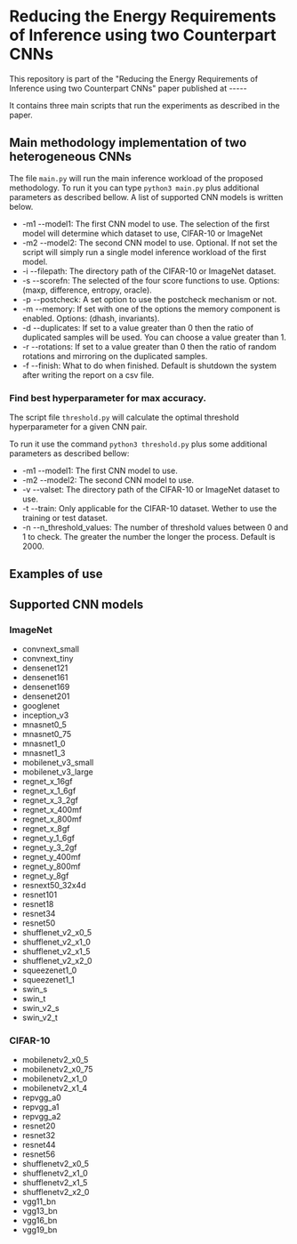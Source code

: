 # Reducing the Energy Requirements of Inference using two Counterpart CNNs

This repository is part of the "Reducing the Energy Requirements of Inference using two Counterpart CNNs" paper published at ----- 

It contains three main scripts that run the experiments as described in the paper.

## Main methodology implementation of two heterogeneous CNNs

The file `main.py` will run the main inference workload of the proposed methodology.
To run it you can type `python3 main.py` plus additional parameters as described bellow. A list of supported CNN models is written below.

- -m1 --model1: The first CNN model to use. The selection of the first model will determine which dataset to use, CIFAR-10 or ImageNet
- -m2 --model2: The second CNN model to use. Optional. If not set the script will simply run a single model inference workload of the first model.
- -i --filepath: The directory path of the CIFAR-10 or ImageNet dataset.
- -s --scorefn: The selected of the four score functions to use. Options: (maxp, difference, entropy, oracle).
- -p --postcheck: A set option to use the postcheck mechanism or not.
- -m --memory: If set with one of the options the memory component is enabled. Options: (dhash, invariants).
- -d --duplicates: If set to a value greater than 0 then the ratio of duplicated samples will be used. You can choose a value greater than 1.
- -r --rotations: If set to a value greater than 0 then the ratio of random rotations and mirroring on the duplicated samples.
- -f --finish: What to do when finished. Default is shutdown the system after writing the report on a csv file.




### Find best hyperparameter for max accuracy.

The script file `threshold.py` will calculate the optimal threshold hyperparameter for a given CNN pair. 

To run it use the command `python3 threshold.py` plus some additional parameters as described bellow:

- -m1 --model1: The first CNN model to use.
- -m2 --model2: The second CNN model to use.
- -v --valset: The directory path of the CIFAR-10 or ImageNet dataset to use.
- -t --train: Only applicable for the CIFAR-10 dataset. Wether to use the training or test dataset.
- -n --n_threshold_values: The number of threshold values between 0 and 1 to check. The greater the number the longer the process. Default is 2000.

## Examples of use



## Supported CNN models

### ImageNet

- convnext_small
- convnext_tiny
- densenet121
- densenet161
- densenet169
- densenet201
- googlenet
- inception_v3
- mnasnet0_5
- mnasnet0_75
- mnasnet1_0
- mnasnet1_3
- mobilenet_v3_small
- mobilenet_v3_large
- regnet_x_16gf
- regnet_x_1_6gf
- regnet_x_3_2gf
- regnet_x_400mf
- regnet_x_800mf
- regnet_x_8gf
- regnet_y_1_6gf
- regnet_y_3_2gf
- regnet_y_400mf
- regnet_y_800mf
- regnet_y_8gf
- resnext50_32x4d
- resnet101
- resnet18
- resnet34
- resnet50
- shufflenet_v2_x0_5
- shufflenet_v2_x1_0
- shufflenet_v2_x1_5
- shufflenet_v2_x2_0
- squeezenet1_0
- squeezenet1_1
- swin_s
- swin_t
- swin_v2_s
- swin_v2_t

### CIFAR-10

- mobilenetv2_x0_5
- mobilenetv2_x0_75
- mobilenetv2_x1_0
- mobilenetv2_x1_4
- repvgg_a0
- repvgg_a1
- repvgg_a2
- resnet20
- resnet32
- resnet44
- resnet56
- shufflenetv2_x0_5
- shufflenetv2_x1_0
- shufflenetv2_x1_5
- shufflenetv2_x2_0
- vgg11_bn
- vgg13_bn
- vgg16_bn
- vgg19_bn


